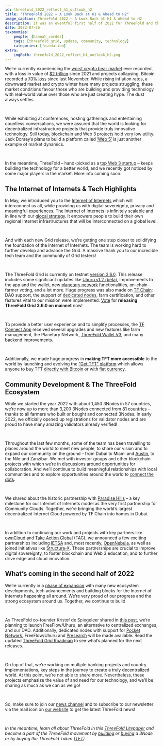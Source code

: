 ```yaml
---
id: threefold_2022_reflect_h1_outlook_h2
title: "ThreeFold 2022 – A Look Back at H1 & Ahead to H2"
image_caption: ThreeFold 2022 – A Look Back at H1 & Ahead to H2
description: It was an eventful first half of 2022 for ThreeFold and the entire ecosystem – with the evolution of the Internet of Internets, huge advancements and the continued expansion of the ThreeFold Grid, new partnerships, and more!
date: 2022-07-26
taxonomies:
    people: [hannah_cordes]
    tags: [threefold_grid, update, community, technology]
    categories: [foundation]
extra:
    imgPath: threefold_2022_reflect_h1_outlook_h2.png
---
```


We’re currently experiencing the [worst crypto bear market](https://cointelegraph.com/news/2022-bear-market-has-been-the-worst-on-record-glassnode) ever recorded, with a loss in value of [$2 trillion](https://www.cnbc.com/2022/07/14/why-the-2022-crypto-winter-is-unlike-previous-bear-markets.html) since 2021 and projects collapsing. Bitcoin recorded a [70% loss](https://www.cnbc.com/2022/07/14/why-the-2022-crypto-winter-is-unlike-previous-bear-markets.html) since last November. While rising inflation rates, a downward market and crypto winter have many projects struggling, these market conditions favour those who are building and providing technology with real-world value over those who are just creating hype. The dust always settles.

<br/>

While exhibiting at conferences, hosting gatherings and entertaining countless conversations, we were assured that the world is looking for decentralized infrastructure projects that provide truly innovative technology. Still today, blockchain and Web 3 projects hold very low utility. Jack Dorsey’s plans to build a platform called [‘Web 5’](https://cryptopotato.com/jack-dorsey-snubs-web-3-for-all-new-web-5-platform/) is just another example of market dynamics.

<br/>

In the meantime, ThreeFold – hand-picked as a [top Web 3 startup](https://www.startus-insights.com/innovators-guide/web3-startups/) – keeps building the technology for a better world, and we recently got noticed by some major players in the market. More info coming soon.

## The Internet of Internets & Tech Highlights

In May, we introduced you to the [Internet of Internets](https://threefold.io/blog/internet_of_internets/) which will interconnect us all, while providing us with digital sovereignty, privacy and meaningful experiences. The Internet of Internets is infinitely scalable and in line with our [glocal strategy](https://threefold.io/blog/connecting_the_dots/). It empowers people to build their own regional Internet infrastructures that will be interconnected on a global level.

<br/>

And with each new Grid release, we’re getting one step closer to solidifying the foundation of the Internet of Internets. The team is working hard to further develop and advance the Grid. A massive thank you to our incredible tech team and the community of Grid testers!

<br/>

The ThreeFold Grid is currently on testnet [version 3.6.0](https://forum.threefold.io/t/tfgrid-v3-6-0-is-now-live/3084?u=hannahcordes). This release includes some significant updates like [Uhuru v1.2 (beta)](https://beta.uhuru.me/), improvements to the app and the wallet, new [planetary network](https://library.threefold.me/info/manual/#/manual__tfgrid_release_3_6_0?id=tf-planetary-network-v030) functionalities, on-chain farmer voting, and a lot more. Huge progress was also made on [TF Chain](https://library.threefold.me/info/manual/#/manual__tfgrid_release_3_6_0?id=tfchain-v112): DAO support, the support of [dedicated nodes](https://forum.threefold.io/t/dedicated-node-support/2521), farm certification, and other features vital to our mission were implemented. [Vote](https://forum.threefold.io/t/release-of-tfgrid-3-6/3144?u=hannahcordes) for **releasing ThreeFold Grid 3.6.0 on mainnet** now!

<br/>

To provide a better user experience and to simplify processes, the [TF Connect App](https://library.threefold.me/info/manual/#/manual__tfgrid_release_3_6_0?id=tfconnect-app-v360) received several upgrades and new features like farm management, the Planetary Network, [ThreeFold Wallet V3](https://forum.threefold.io/t/tf-connect-wallet-v3/2565), and many backend improvements.

<br/>

Additionally, we made huge progress in **making TFT more accessible** to the world by launching and evolving the [“Get TFT” platform](https://gettft.com/gettft/) which allows anyone to buy TFT [directly with Bitcoin](https://forum.threefold.io/t/get-tft-directly-with-btc/1825) or with [fiat currency](https://forum.threefold.io/t/tft-fiat-gateway-beta-testing-program/2746).

## Community Development & The ThreeFold Ecosystem

While we started the year 2022 with about 1,450 3Nodes in 57 countries, we’re now up to more than 3,200 3Nodes connected from [81 countries](https://explorer.threefold.io/) – thanks to all farmers who built or bought and connected 3Nodes. In early 2022, we officially opened up registrations for validator nodes and are proud to have many amazing validators already verified!

<br/>

Throughout the last few months, some of the team has been travelling to places around the world to meet new people, to share our vision and to expand our community on the ground – from Dubai to Miami and [Austin](https://threefold.io/blog/consensus_2022_recap/), to the Nile and Zanzibar. We met with investor groups and other blockchain projects with which we’re in discussions around opportunities for collaboration. And we’ll continue to build meaningful relationships with local communities and to explore opportunities around the world to [connect the dots](https://threefold.io/blog/connecting_the_dots/). 

<br/>

We shared about the historic partnership with [Paradise Hills](https://threefold.io/blog/paradise_hills/) – a key milestone for our Internet of Internets model as the very first partnership for Community Clouds. Together, we’re bringing the world’s largest decentralized Internet Cloud powered by TF Chain into homes in Dubai.

<br/>

In addition to continuing our work and projects with key partners like [ownCloud](https://forum.threefold.io/t/tfgrid-v3-6-0-is-now-live/3084) and [Take Action Global](https://forum.threefold.io/c/ecosystem-developments/sustainability/90) (TAG), we announced a few exciting partnerships including [IETSA](https://threefold.io/news/post/threefold_ietsa/) and, most recently, [OpenNebula](https://threefold.io/news/post/opennebula_threefold/), as well as joined initiatives like [Structura-X](https://www.gaia-x.eu/news/structura-x-lighthouse-project-european-cloud-infrastructure-launched-concrete-implementation). These partnerships are crucial to improve digital sovereignty, to foster blockchain and Web 3 education, and to further drive edge and cloud innovation.

## What’s coming in the second half of 2022

We’re currently in a [phase of expansion](https://threefold.io/blog/four_phases_of_threefold/) with many new ecosystem developments, tech advancements and building blocks for the Internet of Internets happening all around. We’re very proud of our progress and the strong ecosystem around us. Together, we continue to build.

<br/>

As ThreeFold co-founder Kristof de Spiegeleer shared in [this post](https://forum.threefold.io/t/what-is-the-real-value-of-tft/3143?u=hannahcordes), we’re planning to launch FreeFlow/Uhuru, an alternative to centralized exchanges, and our DAO. Additionally, dedicated nodes with support for [Pocket Network](https://library.threefold.me/info/manual/#/manual__tfgrid_release_3_6_0?id=tfnode-pilot-v010), FreeFlow/Uhuru and [Presearch](https://library.threefold.me/info/manual/#/manual__weblets_presearch?id=presearch) will be made available. Read the updated [ThreeFold Grid Roadmap](https://forum.threefold.io/t/internal-roadmap-3-5-3-6/2928?u=hannahcordes) to see what’s planned for the next releases.

<br/>

On top of that, we’re working on multiple banking projects and country implementations, key steps in the journey to create a truly decentralized world. At this point, we’re not able to share more. Nevertheless, these projects emphasize the value of and need for our technology, and we’ll be sharing as much as we can as we go!

<br/>

So, make sure to join our [news channel](https://t.me/threefoldnews) and to subscribe to our newsletter via the mail icon on [our website](https://threefold.io/) to get the latest ThreeFold news!

<br/>

*In the meantime, learn all about ThreeFold in this [ThreeFold Litepaper](http://litepaper.threefold.me/) and become a part of the ThreeFold movement by [building](https://library.threefold.me/info/threefold#/tfgrid/farming/threefold__diy_guide) or [buying](https://marketplace.3node.global/index.php) a 3Node or by buying the ThreeFold Token ([TFT](https://threefold.io/tft)).*
